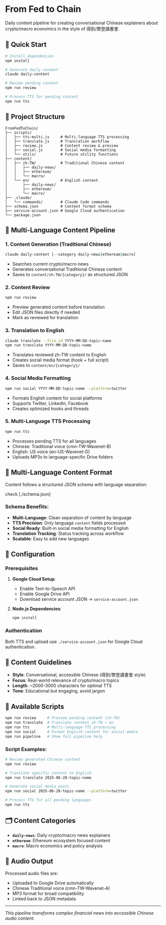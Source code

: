 # From Fed to Chain

Daily content pipeline for creating conversational Chinese explainers about crypto/macro economics in the style of 得到/樊登讀書會.

## 🚀 Quick Start

```bash
# Install dependencies
npm install

# Generate daily content
claude daily-content

# Review pending content
npm run review

# Process TTS for pending content  
npm run tts
```

## 📁 Project Structure

```
FromFedToChain/
├── scripts/
│   ├── tts-multi.js     # Multi-language TTS processing
│   ├── translate.js     # Translation workflow
│   ├── review.js        # Content review & preview
│   ├── social.js        # Social media formatting
│   └── utils/           # Future utility functions
├── content/
│   ├── zh-TW/           # Traditional Chinese content
│   │   ├── daily-news/
│   │   ├── ethereum/
│   │   └── macro/
│   └── en/              # English content
│       ├── daily-news/
│       ├── ethereum/
│       └── macro/
├── .claude/
│   └── commands/        # Claude Code commands
├── schema.json          # Content format schema
├── service-account.json # Google Cloud authentication
└── package.json
```

## 🔄 Multi-Language Content Pipeline

### 1. Content Generation (Traditional Chinese)
```bash
claude daily-content [--category daily-news|ethereum|macro]
```
- Searches current crypto/macro news
- Generates conversational Traditional Chinese content
- Saves to `content/zh-TW/{category}/` as structured JSON

### 2. Content Review 
```bash
npm run review
```
- Preview generated content before translation
- Edit JSON files directly if needed
- Mark as reviewed for translation

### 3. Translation to English
```bash
claude translate --file_id YYYY-MM-DD-topic-name
npm run translate YYYY-MM-DD-topic-name
```
- Translates reviewed zh-TW content to English
- Creates social media format (hook + full script)
- Saves to `content/en/{category}/`

### 4. Social Media Formatting
```bash
npm run social YYYY-MM-DD-topic-name --platform=twitter
```
- Formats English content for social platforms
- Supports Twitter, LinkedIn, Facebook
- Creates optimized hooks and threads

### 5. Multi-Language TTS Processing
```bash
npm run tts
```
- Processes pending TTS for all languages
- Chinese: Traditional voice (cmn-TW-Wavenet-B)
- English: US voice (en-US-Wavenet-D)
- Uploads MP3s to language-specific Drive folders

## 📄 Multi-Language Content Format

Content follows a structured JSON schema with language separation:

check [./schema.json]

### Schema Benefits:

- **Multi-Language**: Clean separation of content by language
- **TTS Precision**: Only language `content` fields processed
- **Social Ready**: Built-in social media formatting for English
- **Translation Tracking**: Status tracking across workflow
- **Scalable**: Easy to add new languages

## 🔧 Configuration

### Prerequisites

1. **Google Cloud Setup**:
   - Enable Text-to-Speech API
   - Enable Google Drive API
   - Download service account JSON → `service-account.json`

2. **Node.js Dependencies**:
   ```bash
   npm install
   ```

### Authentication

Both TTS and upload use `./service-account.json` for Google Cloud authentication.

## 🎯 Content Guidelines

- **Style**: Conversational, accessible Chinese (得到/樊登讀書會 style)
- **Focus**: Real-world relevance of crypto/macro topics
- **Length**: ~2000-3000 characters for optimal TTS
- **Tone**: Educational but engaging, avoid jargon

## 📝 Available Scripts

```bash
npm run review     # Preview pending content (zh-TW)
npm run translate  # Translate content zh-TW → en
npm run tts        # Multi-language TTS processing  
npm run social     # Format English content for social media
npm run pipeline   # Show full pipeline help
```

### Script Examples:

```bash
# Review generated Chinese content
npm run review

# Translate specific content to English  
npm run translate 2025-06-28-topic-name

# Generate social media posts
npm run social 2025-06-28-topic-name --platform=twitter

# Process TTS for all pending languages
npm run tts
```

## 🗂️ Content Categories

- **`daily-news`**: Daily crypto/macro news explainers
- **`ethereum`**: Ethereum ecosystem focused content  
- **`macro`**: Macro economics and policy analysis

## 🔗 Audio Output

Processed audio files are:
- Uploaded to Google Drive automatically
- Chinese Traditional voice (cmn-TW-Wavenet-A)
- MP3 format for broad compatibility
- Linked back to JSON metadata

---

*This pipeline transforms complex financial news into accessible Chinese audio content.*